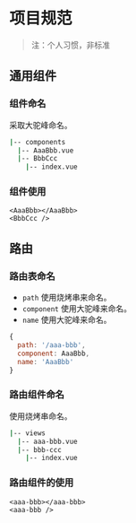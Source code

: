 # 项目规范

> 注：个人习惯，非标准

## 通用组件

### 组件命名

采取大驼峰命名。

```sh
|-- components
  |-- AaaBbb.vue
  |-- BbbCcc
    |-- index.vue
```

### 组件使用

```vue
<AaaBbb></AaaBbb>
<BbbCcc />
```

## 路由

### 路由表命名

- `path` 使用烧烤串来命名。
- `component` 使用大驼峰来命名。
- `name` 使用大驼峰来命名。

```js
{
  path: '/aaa-bbb',
  component: AaaBbb,
  name: 'AaaBbb'
}
```

### 路由组件命名

使用烧烤串命名。

```sh
|-- views
  |-- aaa-bbb.vue
  |-- bbb-ccc
    |-- index.vue
```

### 路由组件的使用

```vue
<aaa-bbb></aaa-bbb>
<aaa-bbb />
```
